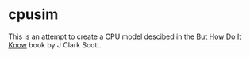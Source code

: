 # cpusim
This is an attempt to create a CPU model descibed in the [But How Do It Know](http://www.buthowdoitknow.com/) book by J Clark Scott.
